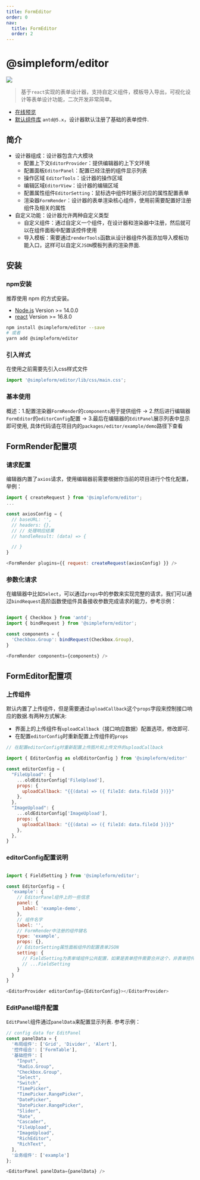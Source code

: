 ```yaml
---
title: FormEditor
order: 0
nav:
  title: FormEditor
  order: 2
---
```


# @simpleform/editor
[![](https://img.shields.io/badge/version-3.1.9-green)](https://www.npmjs.com/package/@simpleform/editor)

> 基于`react`实现的表单设计器，支持自定义组件，模板导入导出，可视化设计等表单设计功能，二次开发非常简单。

* [在线预览](https://mezhanglei.github.io/simpleform/demo/#/)
* [默认组件库](https://ant.design/index-cn/) `antd@5.x`，设计器默认注册了基础的表单控件.

## 简介
- 设计器组成：设计器包含六大模块
  * 配置上下文`EditorProvider`：提供编辑器的上下文环境
  * 配置面板`EditorPanel`：配置已经注册的组件显示列表
  * 操作区域 `EditorTools`：设计器的操作区域
  * 编辑区域`EditorView`：设计器的编辑区域
  * 配置属性组件`EditorSetting`：鼠标选中组件时展示对应的属性配置表单
  * 渲染器`FormRender`：设计器的表单渲染核心组件，使用前需要配置好注册组件及相关的属性
- 自定义功能：设计器允许两种自定义类型
  * 自定义组件：通过自定义一个组件，在设计器和渲染器中注册，然后就可以在组件面板中配置该控件使用
  * 导入模板：需要通过`renderTools`函数从设计器组件外面添加导入模板功能入口，这样可以自定义`JSON`模板列表的渲染界面.

## 安装

### npm安装
推荐使用 npm 的方式安装。
- [Node.js](https://nodejs.org/en/) Version >= 14.0.0
- [react](https://react.docschina.org/) Version >= 16.8.0
```bash
npm install @simpleform/editor --save
# 或者
yarn add @simpleform/editor
```

### 引入样式
在使用之前需要先引入css样式文件
```javascript
import '@simpleform/editor/lib/css/main.css';
```
### 基本使用
概述：1.配置渲染器`FormRender`的`components`用于提供组件 → 2.然后进行编辑器`FormEditor`的`editorConfig`配置 → 3.最后在编辑器的`EditPanel`展示列表中显示即可使用, 具体代码请在项目内的`packages/editor/example/demo`路径下查看
<code src="../../src/editor/FormEditor/index.tsx"></code>

## FormRender配置项

### 请求配置
编辑器内置了`axios`请求，使用编辑器前需要根据你当前的项目进行个性化配置，举例：
```javascript
import { createRequest } from '@simpleform/editor';
...

const axiosConfig = {
  // baseURL: '',
  // headers: {},
  // // 处理响应结果
  // handleResult: (data) => {

  // }
}

<FormRender plugins={{ request: createRequest(axiosConfig) }} />
```

### 参数化请求
在编辑器中比如`Select`，可以通过`props`中的参数来实现完整的请求，我们可以通过`bindRequest`高阶函数使组件具备接收参数完成请求的能力，参考示例：
```javascript

import { Checkbox } from 'antd';
import { bindRequest } from '@simpleform/editor';

const components = {
  'Checkbox.Group': bindRequest(Checkbox.Group),
}

<FormRender components={components} />

```

## FormEditor配置项

### 上传组件
默认内置了上传组件，但是需要通过`uploadCallback`这个`props`字段来控制接口响应的数据.有两种方式解决:
- 界面上的上传组件有`uploadCallback`（接口响应数据）配置选项，修改即可.
- 在配置`editorConfig`时重新配置上传组件的`props`
```javascript
// 在配置editorConfig时重新配置上传图片和上传文件的uploadCallback

import { EditorConfig as oldEditorConfig } from '@simpleform/editor'

const editorConfig = {
  "FileUpload": {
    ...oldEditorConfig['FileUpload'],
    props: {
      uploadCallback: "{{(data) => ({ fileId: data.fileId })}}"
    },
  },
  "ImageUpload": {
    ...oldEditorConfig['ImageUpload'],
    props: {
      uploadCallback: "{{(data) => ({ fileId: data.fileId })}}"
    },
  },
}
```

### editorConfig配置说明
```javascript

import { FieldSetting } from '@simpleform/editor';

const EditorConfig = {
  'example': {
    // EditorPanel组件上的一些信息
    panel: {
      label: 'example-demo',
    },
    // 组件名字
    label: '',
    // FormRender中注册的组件键名
    type: 'example',
    props: {},
    // EditorSetting属性面板组件的配置表单JSON
    setting: {
      // FieldSetting为表单域组件公共配置，如果是表单控件需要合并这个，非表单控件无需合并此表单JSON
      // ...FieldSetting
    }
  }
}

<EditorProvider editorConfig={EditorConfig}></EditorProvider>
```

### EditPanel组件配置
`EditPanel`组件通过`panelData`来配置显示列表. 参考示例：
```javascript
// config data for EditPanel
const panelData = {
  '布局组件': ['Grid', 'Divider', 'Alert'],
  '控件组合': ['FormTable'],
  '基础控件': [
    "Input",
    "Radio.Group",
    "Checkbox.Group",
    "Select",
    "Switch",
    "TimePicker",
    "TimePicker.RangePicker",
    "DatePicker",
    "DatePicker.RangePicker",
    "Slider",
    "Rate",
    "Cascader",
    "FileUpload",
    "ImageUpload",
    "RichEditor",
    "RichText",
  ],
  '业务组件': ['example']
};

<EditorPanel panelData={panelData} />
```
